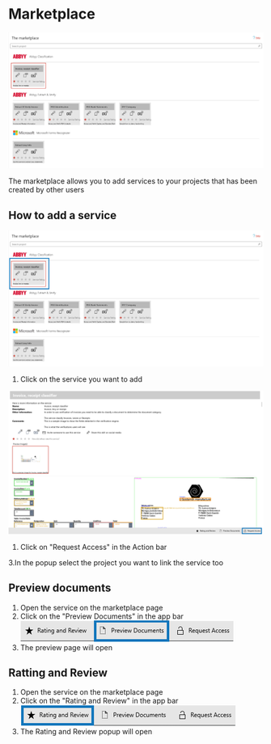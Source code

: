 # Marketplace

![](<.gitbook/assets/image (51) (1).png>)

The marketplace allows you to add services to your projects that has been created by other users

## How to add a service

![](<.gitbook/assets/image (18) (1) (1).png>)

1. Click on the service you want to add

![](<.gitbook/assets/image (2) (1).png>)

1. Click on "Request Access" in the Action bar

3.In the popup select the project you want to link the service too

## Preview documents

1. Open the service on the marketplace page
2. Click on the "Preview Documents" in the app bar ![](<.gitbook/assets/image (54) (2).png>)&#x20;
3. The preview page will open

## Ratting and Review

1. Open the service on the marketplace page
2. Click on the "Rating and Review" in the app bar  ![](<.gitbook/assets/image (46) (1) (1).png>)&#x20;
3. The Rating and Review popup will open
